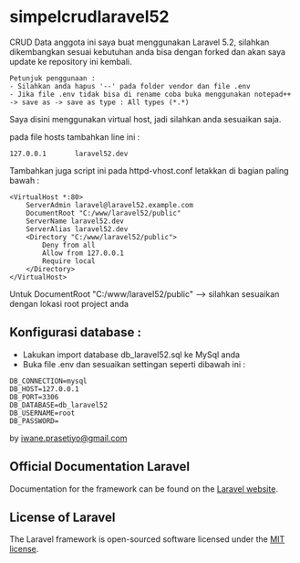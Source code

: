 # simpelcrudlaravel52

CRUD Data anggota ini saya buat menggunakan Laravel 5.2, silahkan dikembangkan sesuai kebutuhan anda bisa dengan forked dan akan saya update ke repository ini kembali.

```
Petunjuk penggunaan :
- Silahkan anda hapus '--' pada folder vendor dan file .env
- Jika file .env tidak bisa di rename coba buka menggunakan notepad++ -> save as -> save as type : All types (*.*)
```

Saya disini menggunakan virtual host, jadi silahkan anda sesuaikan saja.

pada file hosts tambahkan line ini :

```
127.0.0.1       laravel52.dev
```

Tambahkan juga script ini pada httpd-vhost.conf letakkan di bagian paling bawah :

```
<VirtualHost *:80>
    ServerAdmin laravel@laravel52.example.com
    DocumentRoot "C:/www/laravel52/public"
    ServerName laravel52.dev
	ServerAlias laravel52.dev
	<Directory "C:/www/laravel52/public">
		Deny from all
		Allow from 127.0.0.1
		Require local
	</Directory>
</VirtualHost>
```

Untuk DocumentRoot "C:/www/laravel52/public" --> silahkan sesuaikan dengan lokasi root project anda

## Konfigurasi database :
- Lakukan import database db_laravel52.sql ke MySql anda
- Buka file .env dan sesuaikan settingan seperti dibawah ini :

```
DB_CONNECTION=mysql
DB_HOST=127.0.0.1
DB_PORT=3306
DB_DATABASE=db_laravel52
DB_USERNAME=root
DB_PASSWORD=
```

by iwane.prasetiyo@gmail.com



## Official Documentation Laravel

Documentation for the framework can be found on the [Laravel website](http://laravel.com/docs).

## License of Laravel

The Laravel framework is open-sourced software licensed under the [MIT license](http://opensource.org/licenses/MIT).
